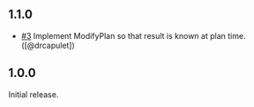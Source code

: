 ## 1.1.0

* [#3](https://github.com/persona-id/terraform-provider-stablepairer/pull/3)
  Implement ModifyPlan so that result is known at plan time.
  ([@drcapulet])

## 1.0.0

Initial release.

